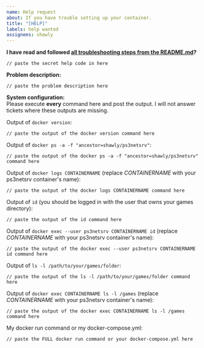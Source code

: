 ```yaml
---
name: Help request
about: If you have trouble setting up your container.
title: "[HELP]"
labels: help wanted
assignees: shawly
---
```


**I have read and followed [all troubleshooting steps from the README.md](https://github.com/shawly/docker-ps3netsrv#troubleshooting)?**

```
// paste the secret help code in here
```

**Problem description:**

```
// paste the problem description here
```

**System configuration:**  
Please execute **every** command here and post the output. I will not answer tickets where these outputs are missing.

Output of `docker version`:

```
// paste the output of the docker version command here
```

Output of `docker ps -a -f "ancestor=shawly/ps3netsrv"`:

```
// paste the output of the docker ps -a -f "ancestor=shawly/ps3netsrv" command here
```

Output of `docker logs CONTAINERNAME` (replace _CONTAINERNAME_ with your ps3netsrv container's name):

```
// paste the output of the docker logs CONTAINERNAME command here
```

Output of `id` (you should be logged in with the user that owns your games directory):

```
// paste the output of the id command here
```

Output of `docker exec --user ps3netsrv CONTAINERNAME id` (replace _CONTAINERNAME_ with your ps3netsrv container's name):

```
// paste the output of the docker exec --user ps3netsrv CONTAINERNAME id command here
```

Output of `ls -l /path/to/your/games/folder`:

```
// paste the output of the ls -l /path/to/your/games/folder command here
```

Output of `docker exec CONTAINERNAME ls -l /games` (replace _CONTAINERNAME_ with your ps3netsrv container's name):

```
// paste the output of the docker exec CONTAINERNAME ls -l /games command here
```

My docker run command or my docker-compose.yml:

```
// paste the FULL docker run command or your docker-compose.yml here
```
